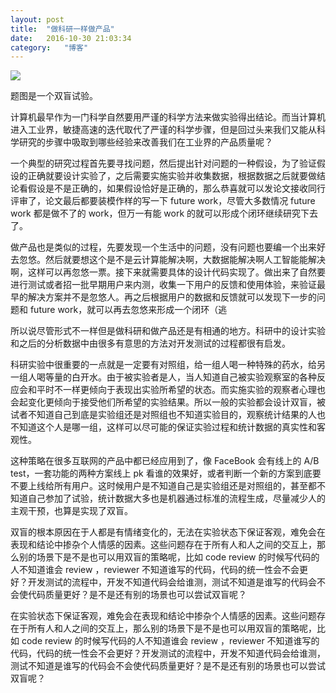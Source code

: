 ```yaml
---
layout:	post
title:	"做科研一样做产品"
date:	2016-10-30 21:03:34
category:	"博客"
---
```


![](http://7xl5hp.com1.z0.glb.clouddn.com/blind.jpg)

题图是一个双盲试验。

计算机最早作为一门科学自然要用严谨的科学方法来做实验得出结论。而当计算机进入工业界，敏捷高速的迭代取代了严谨的科学步骤，但是回过头来我们又能从科学研究的步骤中吸取到哪些经验来改善我们在工业界的产品质量呢？

一个典型的研究过程首先要寻找问题，然后提出针对问题的一种假设，为了验证假设的正确就要设计实验了，之后需要实施实验并收集数据，根据数据之后就要做结论看假设是不是正确的，如果假设恰好是正确的，那么恭喜就可以发论文接收同行评审了，论文最后都要装模作样的写一下 future work，尽管大多数情况 future work 都是做不了的 work，但万一有能 work 的就可以形成个闭环继续研究下去了。

做产品也是类似的过程，先要发现一个生活中的问题，没有问题也要编一个出来好去忽悠。然后就要想这个是不是云计算能解决啊，大数据能解决啊人工智能能解决啊，这样可以再忽悠一票。接下来就需要具体的设计代码实现了。做出来了自然要进行测试或者招一批早期用户来内测，收集一下用户的反馈和使用体验，来验证最早的解决方案并不是忽悠人。再之后根据用户的数据和反馈就可以发现下一步的问题和 future work，就可以再去忽悠来形成一个闭环（逃

所以说尽管形式不一样但是做科研和做产品还是有相通的地方。科研中的设计实验和之后的分析数据中由很多有意思的方法对开发测试的过程都很有启发。

科研实验中很重要的一点就是一定要有对照组，给一组人喝一种特殊的药水，给另一组人喝等量的白开水。由于被实验者是人，当人知道自己被实验观察室的各种反应会和平时不一样更倾向于表现出实验所希望的状态。而实施实验的观察者心理也会起变化更倾向于接受他们所希望的实验结果。所以一般的实验都会设计双盲，被试者不知道自己到底是实验组还是对照组也不知道实验目的，观察统计结果的人也不知道这个人是哪一组，这样可以尽可能的保证实验过程和统计数据的真实性和客观性。

这种策略在很多互联网的产品中都已经应用到了，像 FaceBook 会有线上的 A/B test，一套功能的两种方案线上 pk 看谁的效果好，或者判断一个新的方案到底要不要上线给所有用户。这时候用户是不知道自己是实验组还是对照组的，甚至都不知道自己参加了试验，统计数据大多也是机器通过标准的流程生成，尽量减少人的主观干预，也算是实现了双盲。

双盲的根本原因在于人都是有情绪变化的，无法在实验状态下保证客观，难免会在表现和结论中掺杂个人情感的因素。这些问题存在于所有人和人之间的交互上，那么别的场景下是不是也可以用双盲的策略呢，比如 code review 的时候写代码的人不知道谁会 review ，reviewer 不知道谁写的代码，代码的统一性会不会更好？开发测试的流程中，开发不知道代码会给谁测，测试不知道是谁写的代码会不会使代码质量更好？是不是还有别的场景也可以尝试双盲呢？

在实验状态下保证客观，难免会在表现和结论中掺杂个人情感的因素。这些问题存在于所有人和人之间的交互上，那么别的场景下是不是也可以用双盲的策略呢，比如 code review 的时候写代码的人不知道谁会 review ，reviewer 不知道谁写的代码，代码的统一性会不会更好？开发测试的流程中，开发不知道代码会给谁测，测试不知道是谁写的代码会不会使代码质量更好？是不是还有别的场景也可以尝试双盲呢？